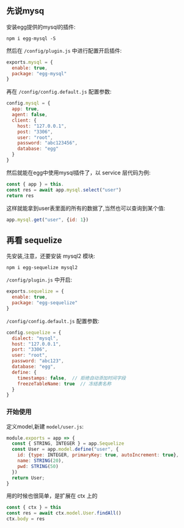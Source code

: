 ## 先说mysq
安装egg提供的mysql的插件:
```
npm i egg-mysql -S
```

然后在 `/config/plugin.js` 中进行配置开启插件:
```js
exports.mysql = {
  enable: true,
  package: "egg-mysql"
}
```

再在 `/config/config.default.js` 配置参数:
```js
config.mysql = {
  app: true,
  agent: false,
  client: {
    host: "127.0.0.1",
    post: "3306",
    user: "root",
    password: "abc123456",
    database: "egg"
  }
}
```

然后就能在egg中使用mysql插件了，以 service 层代码为例:
```js
const { app } = this.
const res = await app.mysql.select("user")
return res
```
这样就能拿到user表里面的所有的数据了,当然也可以查询到某个值:
```js
app.mysql.get("user", {id: 1})
```

## 再看 sequelize
先安装,注意，还要安装 mysql2 模块:
```
npm i egg-sequelize mysql2
```

`/config/plugin.js` 中开启:
```js
exports.sequelize = {
  enable: true,
  package: "egg-sequelize"
}
```

`/config/config.default.js` 配置参数:
```js
config.sequelize = {
  dialect: "mysql",
  host: "127.0.0.1",
  port: "3306",
  user: "root",
  password: "abc123",
  database: "egg",
  define: {
    timestamps: false,  // 拒绝自动添加时间字段
    freezeTableName: true  // 冻结表名称
  }
}
```

### 开始使用
定义model,新建 `model/user.js`:
```js
module.exports = app => {
  const { STRING, INTEGER } = app.Sequelize
  const User = app.model.define("user", {
    id: {type: INTEGER, primaryKey: true, autoIncrement: true},
    name: STRING(20),
    pwd: STRING(50)
  })
  return User;
}
```

用的时候也很简单，是扩展在 ctx 上的
```js
const { ctx } = this
const res = await ctx.model.User.findAll()
ctx.body = res
```
